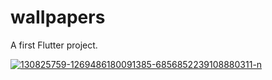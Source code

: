 # waIIpapers

A first Flutter project.


<a href="https://ibb.co/cJ5rSWp"><img src="https://i.ibb.co/F6vDLQf/130825759-1269486180091385-6856852239108880311-n.jpg" alt="130825759-1269486180091385-6856852239108880311-n" border="0"></a>
